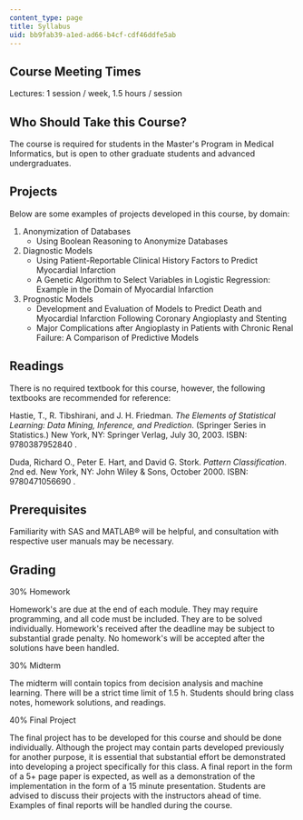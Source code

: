 ```yaml
---
content_type: page
title: Syllabus
uid: bb9fab39-a1ed-ad66-b4cf-cdf46ddfe5ab
---
```


Course Meeting Times
--------------------

Lectures: 1 session / week, 1.5 hours / session

Who Should Take this Course?
----------------------------

The course is required for students in the Master's Program in Medical Informatics, but is open to other graduate students and advanced undergraduates.

Projects
--------

Below are some examples of projects developed in this course, by domain:

1.  Anonymization of Databases
    *   Using Boolean Reasoning to Anonymize Databases
2.  Diagnostic Models
    *   Using Patient-Reportable Clinical History Factors to Predict Myocardial Infarction
    *   A Genetic Algorithm to Select Variables in Logistic Regression: Example in the Domain of Myocardial Infarction
3.  Prognostic Models
    *   Development and Evaluation of Models to Predict Death and Myocardial Infarction Following Coronary Angioplasty and Stenting
    *   Major Complications after Angioplasty in Patients with Chronic Renal Failure: A Comparison of Predictive Models

Readings
--------

There is no required textbook for this course, however, the following textbooks are recommended for reference:

Hastie, T., R. Tibshirani, and J. H. Friedman. _The Elements of Statistical Learning: Data Mining, Inference, and Prediction_. (Springer Series in Statistics.) New York, NY: Springer Verlag, July 30, 2003. ISBN: 9780387952840 .

Duda, Richard O., Peter E. Hart, and David G. Stork. _Pattern Classification_. 2nd ed. New York, NY: John Wiley & Sons, October 2000. ISBN: 9780471056690 .

Prerequisites
-------------

Familiarity with SAS and MATLAB® will be helpful, and consultation with respective user manuals may be necessary.

Grading
-------

30% Homework

Homework's are due at the end of each module. They may require programming, and all code must be included. They are to be solved individually. Homework's received after the deadline may be subject to substantial grade penalty. No homework's will be accepted after the solutions have been handled.

30% Midterm

The midterm will contain topics from decision analysis and machine learning. There will be a strict time limit of 1.5 h. Students should bring class notes, homework solutions, and readings.

40% Final Project

The final project has to be developed for this course and should be done individually. Although the project may contain parts developed previously for another purpose, it is essential that substantial effort be demonstrated into developing a project specifically for this class. A final report in the form of a 5+ page paper is expected, as well as a demonstration of the implementation in the form of a 15 minute presentation. Students are advised to discuss their projects with the instructors ahead of time. Examples of final reports will be handled during the course.